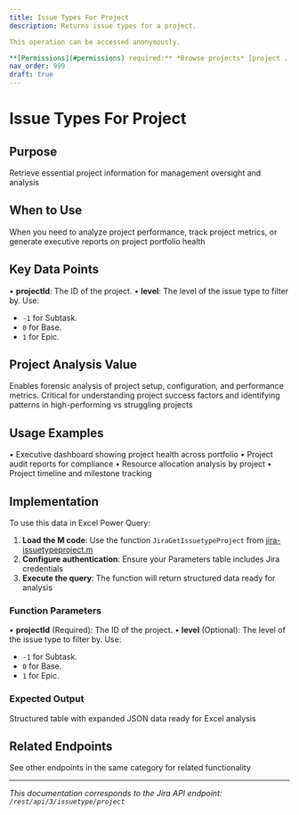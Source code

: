 ```yaml
---
title: Issue Types For Project
description: Returns issue types for a project.

This operation can be accessed anonymously.

**[Permissions](#permissions) required:** *Browse projects* [project ...
nav_order: 999
draft: true
---
```


# Issue Types For Project

## Purpose
Retrieve essential project information for management oversight and analysis

## When to Use
When you need to analyze project performance, track project metrics, or generate executive reports on project portfolio health

## Key Data Points
• **projectId**: The ID of the project.
• **level**: The level of the issue type to filter by. Use:

 *  `-1` for Subtask.
 *  `0` for Base.
 *  `1` for Epic.

## Project Analysis Value
Enables forensic analysis of project setup, configuration, and performance metrics. Critical for understanding project success factors and identifying patterns in high-performing vs struggling projects

## Usage Examples
• Executive dashboard showing project health across portfolio
• Project audit reports for compliance
• Resource allocation analysis by project
• Project timeline and milestone tracking

## Implementation
To use this data in Excel Power Query:

1. **Load the M code**: Use the function `JiraGetIssuetypeProject` from [jira-issuetypeproject.m](../assets/jira-issuetypeproject.m)
2. **Configure authentication**: Ensure your Parameters table includes Jira credentials
3. **Execute the query**: The function will return structured data ready for analysis

### Function Parameters
• **projectId** (Required): The ID of the project.
• **level** (Optional): The level of the issue type to filter by. Use:

 *  `-1` for Subtask.
 *  `0` for Base.
 *  `1` for Epic.

### Expected Output
Structured table with expanded JSON data ready for Excel analysis

## Related Endpoints
See other endpoints in the same category for related functionality

---
*This documentation corresponds to the Jira API endpoint: `/rest/api/3/issuetype/project`*
